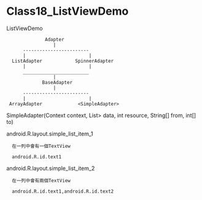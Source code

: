 # Class18_ListViewDemo
ListViewDemo

                  Adapter
                     |
          ------------------------
          |                       |
      ListAdapter            SpinnerAdapter
          |                       |
          ________________________
                     |
                 BaseAdapter
                     |
          ------------------------
          |                       |
     ArrayAdapter             <SimpleAdapter>

 SimpleAdapter(Context context, List<? extends Map<String, ?>> data, int resource, String[] from, int[] to)



 android.R.layout.simple_list_item_1
 
      在一列中會有一個TextView
      
      android.R.id.text1

 android.R.layout.simple_list_item_2
 
      在一列中會有兩個TextView
      
      android.R.id.text1,android.R.id.text2
      
      
